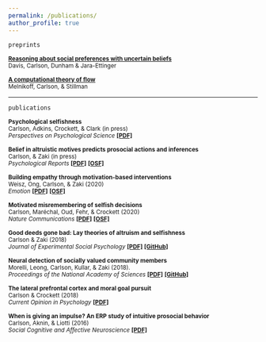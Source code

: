 ```yaml
---
permalink: /publications/
author_profile: true
---   
```

`preprints`  

<sub><b>[<b>Reasoning about social preferences with uncertain beliefs</b>](https://psyarxiv.com/au5gc/)</b>  
Davis, Carlson, Dunham & Jara-Ettinger  
  
<sub><b>[<b>A computational theory of flow</b>](https://psyarxiv.com/9q3jd/)</b>  
Melnikoff, Carlson, & Stillman  
  

  
  
 --- 

`publications`

<sub><b>Psychological selfishness</b>   
Carlson, Adkins, Crockett, & Clark (in press)  
 *Perspectives on Psychological Science* [<b>[PDF]</b>](https://psyarxiv.com/jp27m/) 
   
  
<sub><b>Belief in altruistic motives predicts prosocial actions and inferences</b>   
Carlson, & Zaki (in press)  
 *Psychological Reports* [<b>[PDF]</b>](https://psyarxiv.com/sa6q8/) [<b>[OSF]</b>](https://osf.io/ajrfq/) </sub>
 

<sub><b>Building empathy through motivation-based interventions</b>   
Weisz, Ong, Carlson, & Zaki (2020)  
 *Emotion* [<b>[PDF]</b>](https://carlsonrw.github.io/_pages/buildingEmpathy.pdf) [<b>[OSF]</b>](https://osf.io/f4czb/) </sub>
 

<sub><b>Motivated misremembering of selfish decisions</b>   
Carlson, Maréchal, Oud, Fehr, & Crockett (2020)  
 *Nature Communications*  [<b>[PDF]</b>](https://rdcu.be/b3UvR) [<b>[OSF]</b>](https://osf.io/pzwt7/) </sub>
 

<sub><b>Good deeds gone bad: Lay theories of altruism and selfishness</b>     
Carlson & Zaki (2018)  
*Journal of Experimental Social Psychology* [<b>[PDF]</b>](https://carlsonrw.github.io/_pages/layTheories.pdf) [<b>[GitHub]</b>](https://github.com/carlsonrw/layTheories_altruism)</sub>  

 
<sub><b>Neural detection of socially valued community members</b>    
 Morelli, Leong, Carlson, Kullar, & Zaki (2018).  
*Proceedings of the National Academy of Sciences*  [<b>[PDF]</b>](https://carlsonrw.github.io/_pages/detectionSocial.pdf) [<b>[GitHub]</b>](https://github.com/esclabUIC/NetworkFMRI)</sub> 


<sub><b>The lateral prefrontal cortex and moral goal pursuit</b>     
Carlson & Crockett (2018)  
*Current Opinion in Psychology*  [<b>[PDF]</b>](https://carlsonrw.github.io/_pages/goalPursuitLPFC.pdf)</sub>  


<sub><b>When is giving an impulse? An ERP study of intuitive prosocial behavior</b>   
Carlson, Aknin, & Liotti (2016)  
*Social Cognitive and Affective Neuroscience*  [<b>[PDF]</b>](https://academic.oup.com/scan/article-pdf/11/7/1121/27103123/nsv077.pdf)</sub>  

